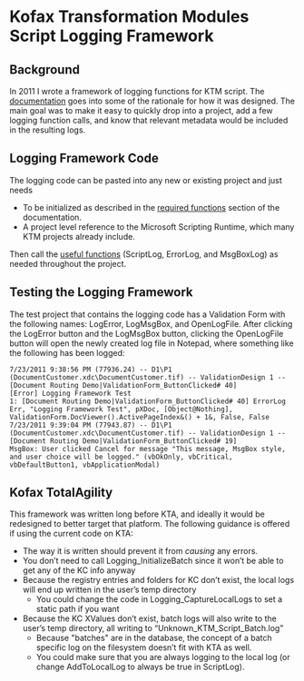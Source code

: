 # Kofax Transformation Modules Script Logging Framework

## Background

In 2011 I wrote a framework of logging functions for KTM script.  The [documentation](ScriptLoggingDocumentation.md) goes into some of the rationale for how it was designed.  The main goal was to make it easy to quickly drop into a project, add a few logging function calls, and know that relevant metadata would be included in the resulting logs.

## Logging Framework Code

The logging code can be pasted into any new or existing project and just needs

* To be initialized as described in the [required functions](ScriptLoggingDocumentation.md#required-functions) section of the documentation.
* A project level reference to the Microsoft Scripting Runtime, which many KTM projects already include.

Then call the [useful functions](ScriptLoggingDocumentation.md#useful-functions) (ScriptLog, ErrorLog, and MsgBoxLog) as needed throughout the project.

## Testing the Logging Framework

The test project that contains the logging code has a Validation Form with the following names: LogError, LogMsgBox, and OpenLogFile. After clicking the LogError button and the LogMsgBox button, clicking the OpenLogFile button will open the newly created log file in Notepad, where something like the following has been logged:

    7/23/2011 9:38:56 PM (77936.24) -- D1\P1 (DocumentCustomer.xdc\DocumentCustomer.tif) -- ValidationDesign 1 -- [Document Routing Demo|ValidationForm_ButtonClicked# 40]
    [Error] Logging Framework Test
    1: [Document Routing Demo|ValidationForm_ButtonClicked# 40] ErrorLog Err, "Logging Framework Test", pXDoc, [Object@Nothing], ValidationForm.DocViewer().ActivePageIndex&() + 1&, False, False
    7/23/2011 9:39:04 PM (77943.87) -- D1\P1 (DocumentCustomer.xdc\DocumentCustomer.tif) -- ValidationDesign 1 -- [Document Routing Demo|ValidationForm_ButtonClicked# 19]
    MsgBox: User clicked Cancel for message "This message, MsgBox style, and user choice will be logged." (vbOkOnly, vbCritical, vbDefaultButton1, vbApplicationModal)

## Kofax TotalAgility

This framework was written long before KTA, and ideally it would be redesigned to better target that platform.  The following guidance is offered if using the current code on KTA:

* The way it is written should prevent it from *causing* any errors.
* You don’t need to call Logging_InitializeBatch since it won’t be able to get any of the KC info anyway
* Because the registry entries and folders for KC don’t exist, the local logs will end up written in the user’s temp directory
  * You could change the code in Logging_CaptureLocalLogs to set a static path if you want
* Because the KC XValues don’t exist, batch logs will also write to the user’s temp directory, all writing to “Unknown_KTM_Script_Batch.log”
  * Because "batches" are in the database, the concept of a batch specific log on the filesystem doesn’t fit with KTA as well.
  * You could make sure that you are always logging to the local log (or change AddToLocalLog to always be true in ScriptLog).
